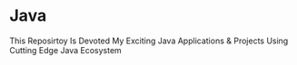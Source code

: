 # Java
This Reposirtoy Is Devoted My Exciting Java Applications & Projects Using Cutting Edge Java Ecosystem 
